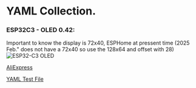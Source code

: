 # YAML Collection.

### ESP32C3 - OLED 0.42:
Important to know the display is 72x40, ESPHome at pressent time (2025 Feb." does not have a 72x40 so use the 128x64 and offset with 28)
![ESP32-C3 OLED](..images/esp32c3-oled.png)

[AliExpress](https://www.aliexpress.com/item/1005007342383107.html?spm=a2g0o.order_list.order_list_main.181.21ef79d2pBUubG)

[YAML Test File](esphome-web-880008.yaml)

